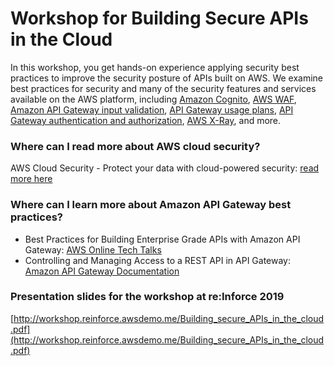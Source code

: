 # Workshop for Building Secure APIs in the Cloud

In this workshop, you get hands-on experience applying security best practices to improve the security posture of APIs built on AWS. We examine best practices for security and many of the security features and services available on the AWS platform, including [Amazon Cognito](https://aws.amazon.com/cognito/ "Amazon Cognito"), [AWS WAF](https://aws.amazon.com/waf/ "AWS WAF"), [Amazon API Gateway input validation](https://docs.aws.amazon.com/apigateway/latest/developerguide/api-gateway-method-request-validation.html "API GW request valiation"), [API Gateway usage plans](https://docs.aws.amazon.com/apigateway/latest/developerguide/api-gateway-api-usage-plans.html "Usage plans"), [API Gateway authentication and authorization](https://docs.aws.amazon.com/apigateway/latest/developerguide/apigateway-control-access-to-api.html "API GW access"), [AWS X-Ray](https://aws.amazon.com/xray/ "AWS X-Ray"), and more.


### Where can I read more about AWS cloud security?

AWS Cloud Security - Protect your data with cloud-powered security: [read more here](https://aws.amazon.com/security/)

### Where can I learn more about Amazon API Gateway best practices?

- Best Practices for Building Enterprise Grade APIs with Amazon API Gateway: [AWS Online Tech Talks](https://www.youtube.com/watch?v=9ElpSPXk-g8)
- Controlling and Managing Access to a REST API in API Gateway: [Amazon API Gateway Documentation](https://docs.aws.amazon.com/apigateway/latest/developerguide/apigateway-control-access-to-api.html)

### Presentation slides for the workshop at re:Inforce 2019
[http://workshop.reinforce.awsdemo.me/Building_secure_APIs_in_the_cloud.pdf](http://workshop.reinforce.awsdemo.me/Building_secure_APIs_in_the_cloud.pdf)